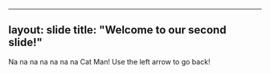 ---
layout: slide
title: "Welcome to our second slide!"
--------
Na na na na na na na Cat Man!
Use the left arrow to go back!
